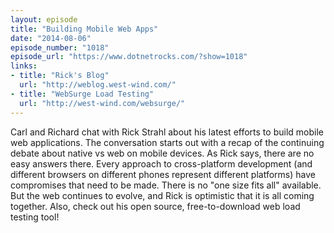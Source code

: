 ```yaml
---
layout: episode
title: "Building Mobile Web Apps"
date: "2014-08-06"
episode_number: "1018"
episode_url: "https://www.dotnetrocks.com/?show=1018"
links:
- title: "Rick's Blog"
  url: "http://weblog.west-wind.com/"
- title: "WebSurge Load Testing"
  url: "http://west-wind.com/websurge/"
---
```


Carl and Richard chat with Rick Strahl about his latest efforts to build mobile web applications. The conversation starts out with a recap of the continuing debate about native vs web on mobile devices. As Rick says, there are no easy answers there. Every approach to cross-platform development (and different browsers on different phones represent different platforms) have compromises that need to be made. There is no "one size fits all" available. But the web continues to evolve, and Rick is optimistic that it is all coming together. Also, check out his open source, free-to-download web load testing tool!
